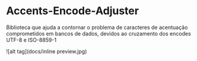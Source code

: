 # Accents-Encode-Adjuster
Biblioteca que ajuda a contornar o problema de caracteres de acentuação comprometidos em bancos de dados, devidos ao cruzamento dos encodes UTF-8 e ISO-8859-1

![alt tag](docs/inline preview.jpg)